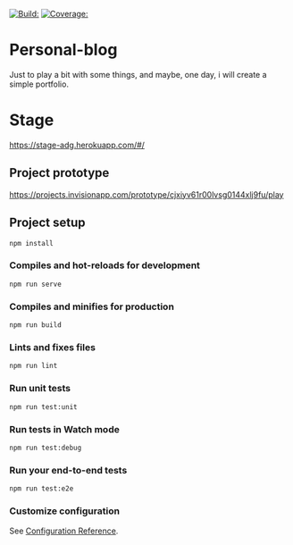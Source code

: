 [![Build: ](https://travis-ci.org/trisgerra/personal-website.svg?branch=master)](https://travis-ci.org/trisgerra/personal-website)
[![Coverage: ](https://coveralls.io/repos/github/trisgerra/personal-website/badge.svg?branch=master)](https://coveralls.io/github/trisgerra/personal-website?branch=master)

# Personal-blog
Just to play a bit with some things, and maybe, one day, i will create a simple portfolio.

# Stage
https://stage-adg.herokuapp.com/#/

## Project prototype
https://projects.invisionapp.com/prototype/cjxiyv61r00lvsg0144xlj9fu/play

## Project setup
```
npm install
```

### Compiles and hot-reloads for development
```
npm run serve
```

### Compiles and minifies for production
```
npm run build
```

### Lints and fixes files
```
npm run lint
```

### Run unit tests
```
npm run test:unit
```

### Run tests in Watch mode
```
npm run test:debug
```

### Run your end-to-end tests
```
npm run test:e2e
```

### Customize configuration
See [Configuration Reference](https://cli.vuejs.org/config/).
